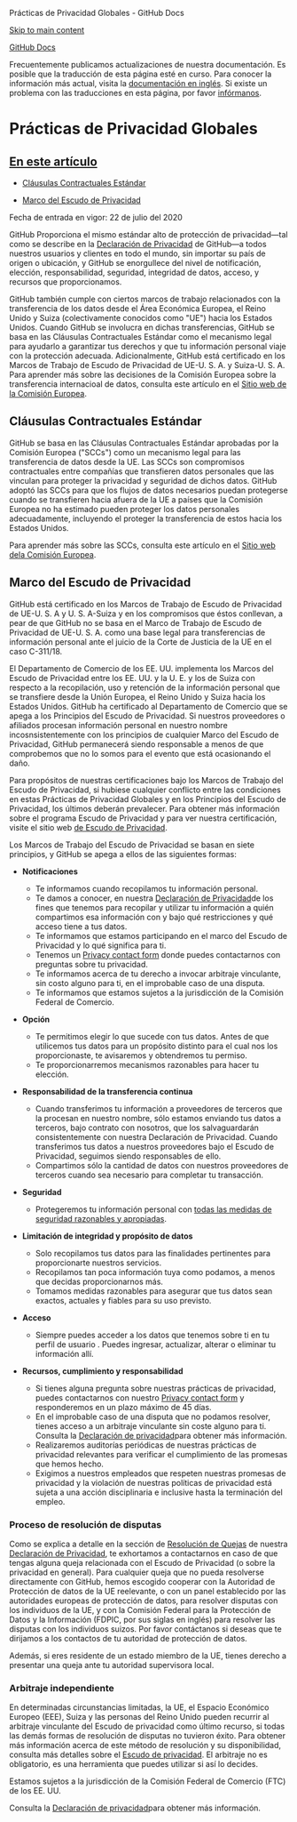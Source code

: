 Prácticas de Privacidad Globales - GitHub Docs

[Skip to main content](#main-content)

[](/es)[GitHub Docs](/es)

Frecuentemente publicamos actualizaciones de nuestra documentación. Es posible que la traducción de esta página esté en curso. Para conocer la información más actual, visita la [documentación en inglés](/en). Si existe un problema con las traducciones en esta página, por favor [infórmanos](https://github.com/contact?form[subject]=translation%20issue%20on%20docs.github.com&form[comments]=).

Prácticas de Privacidad Globales
==========

[En este artículo](/site-policy/privacy-policies/global-privacy-practices#in-this-article)
----------

* [Cláusulas Contractuales Estándar](#standard-contractual-clauses)

* [Marco del Escudo de Privacidad](#privacy-shield-framework)

Fecha de entrada en vigor: 22 de julio del 2020

GitHub Proporciona el mismo estándar alto de protección de privacidad—tal como se describe en la [Declaración de Privacidad](/es/github/site-policy/github-privacy-statement#githubs-global-privacy-practices) de GitHub—a todos nuestros usuarios y clientes en todo el mundo, sin importar su país de origen o ubicación, y GitHub se enorgullece del nivel de notificación, elección, responsabilidad, seguridad, integridad de datos, acceso, y recursos que proporcionamos.

GitHub también cumple con ciertos marcos de trabajo relacionados con la transferencia de los datos desde el Área Económica Europea, el Reino Unido y Suiza (colectivamente conocidos como "UE") hacia los Estados Unidos. Cuando GitHub se involucra en dichas transferencias, GitHub se basa en las Cláusulas Contractuales Estándar como el mecanismo legal para ayudarlo a garantizar tus derechos y que tu información personal viaje con la protección adecuada. Adicionalmente, GitHub está certificado en los Marcos de Trabajo de Escudo de Privacidad de UE-U. S. A. y Suiza-U. S. A. Para aprender más sobre las decisiones de la Comisión Europea sobre la transferencia internacioal de datos, consulta este artículo en el [Sitio web de la Comisión Europea](https://ec.europa.eu/info/law/law-topic/data-protection/international-dimension-data-protection_en).

[](#standard-contractual-clauses)Cláusulas Contractuales Estándar
----------

GitHub se basa en las Cláusulas Contractuales Estándar aprobadas por la Comisión Europea ("SCCs") como un mecanismo legal para las transferencia de datos desde la UE. Las SCCs son compromisos contractuales entre compañías que transfieren datos personales que las vinculan para proteger la privacidad y seguridad de dichos datos. GitHub adoptó las SCCs para que los flujos de datos necesarios puedan protegerse cuando se transfieren hacia afuera de la UE a países que la Comisión Europea no ha estimado pueden proteger los datos personales adecuadamente, incluyendo el proteger la transferencia de estos hacia los Estados Unidos.

Para aprender más sobre las SCCs, consulta este artículo en el [Sitio web dela Comisión Europea](https://ec.europa.eu/info/law/law-topic/data-protection/international-dimension-data-protection/standard-contractual-clauses-scc_en).

[](#privacy-shield-framework)Marco del Escudo de Privacidad
----------

GitHub está certificado en los Marcos de Trabajo de Escudo de Privacidad de UE-U. S. A y U. S. A-Suiza y en los compromisos que éstos conllevan, a pear de que GitHub no se basa en el Marco de Trabajo de Escudo de Privacidad de UE-U. S. A. como una base legal para transferencias de información personal ante el juicio de la Corte de Justicia de la UE en el caso C-311/18.

El Departamento de Comercio de los EE. UU. implementa los Marcos del Escudo de Privacidad entre los EE. UU. y la U. E. y los de Suiza con respecto a la recopilación, uso y retención de la información personal que se transfiere desde la Unión Europea, el Reino Unido y Suiza hacia los Estados Unidos. GitHub ha certificado al Departamento de Comercio que se apega a los Principios del Escudo de Privacidad. Si nuestros proveedores o afiliados procesan información personal en nuestro nombre incosnsistentemente con los principios de cualquier Marco del Escudo de Privacidad, GitHub permanecerá siendo responsable a menos de que comprobemos que no lo somos para el evento que está ocasionando el daño.

Para propósitos de nuestras certificaciones bajo los Marcos de Trabajo del Escudo de Privacidad, si hubiese cualquier conflicto entre las condiciones en estas Prácticas de Privacidad Globales y en los Principios del Escudo de Privacidad, los últimos deberán prevalecer. Para obtener más información sobre el programa Escudo de Privacidad y para ver nuestra certificación, visite el sitio web [de Escudo de Privacidad](https://www.privacyshield.gov/).

Los Marcos de Trabajo del Escudo de Privacidad se basan en siete principios, y GitHub se apega a ellos de las siguientes formas:

* **Notificaciones**
  * Te informamos cuando recopilamos tu información personal.
  * Te damos a conocer, en nuestra [Declaración de Privacidad](/es/articles/github-privacy-statement)de los fines que tenemos para recopilar y utilizar tu información a quién compartimos esa información con y bajo qué restricciones y qué acceso tiene a tus datos.
  * Te informamos que estamos participando en el marco del Escudo de Privacidad y lo qué significa para ti.
  * Tenemos un [Privacy contact form](https://github.com/contact/privacy) donde puedes contactarnos con preguntas sobre tu privacidad.
  * Te informamos acerca de tu derecho a invocar arbitraje vinculante, sin costo alguno para ti, en el improbable caso de una disputa.
  * Te informamos que estamos sujetos a la jurisdicción de la Comisión Federal de Comercio.

* **Opción**
  * Te permitimos elegir lo que sucede con tus datos. Antes de que utilicemos tus datos para un propósito distinto para el cual nos los proporcionaste, te avisaremos y obtendremos tu permiso.
  * Te proporcionarremos mecanismos razonables para hacer tu elección.

* **Responsabilidad de la transferencia continua**
  * Cuando transferimos tu información a proveedores de terceros que la procesan en nuestro nombre, sólo estamos enviando tus datos a terceros, bajo contrato con nosotros, que los salvaguardarán consistentemente con nuestra Declaración de Privacidad. Cuando transferimos tus datos a nuestros proveedores bajo el Escudo de Privacidad, seguimos siendo responsables de ello.
  * Compartimos sólo la cantidad de datos con nuestros proveedores de terceros cuando sea necesario para completar tu transacción.

* **Seguridad**
  * Protegeremos tu información personal con [todas las medidas de seguridad razonables y apropiadas](https://github.com/security).

* **Limitación de integridad y propósito de datos**
  * Solo recopilamos tus datos para las finalidades pertinentes para proporcionarte nuestros servicios.
  * Recopilamos tan poca información tuya como podamos, a menos que decidas proporcionarnos más.
  * Tomamos medidas razonables para asegurar que tus datos sean exactos, actuales y fiables para su uso previsto.

* **Acceso**
  * Siempre puedes acceder a los datos que tenemos sobre ti en tu perfil de usuario [](https://github.com/settings/profile). Puedes ingresar, actualizar, alterar o eliminar tu información allí.

* **Recursos, cumplimiento y responsabilidad**
  * Si tienes alguna pregunta sobre nuestras prácticas de privacidad, puedes contactarnos con nuestro [Privacy contact form](https://github.com/contact/privacy) y responderemos en un plazo máximo de 45 días.
  * En el improbable caso de una disputa que no podamos resolver, tienes acceso a un arbitraje vinculante sin coste alguno para ti. Consulta la [Declaración de privacidad](/es/articles/github-privacy-statement)para obtener más información.
  * Realizaremos auditorías periódicas de nuestras prácticas de privacidad relevantes para verificar el cumplimiento de las promesas que hemos hecho.
  * Exigimos a nuestros empleados que respeten nuestras promesas de privacidad y la violación de nuestras políticas de privacidad está sujeta a una acción disciplinaria e inclusive hasta la terminación del empleo.

### [](#dispute-resolution-process)Proceso de resolución de disputas ###

Como se explica a detalle en la sección de [Resolución de Quejas](/es/github/site-policy/github-privacy-statement#resolving-complaints) de nuestra [Declaración de Privacidad](/es/github/site-policy/github-privacy-statement), te exhortamos a contactarnos en caso de que tengas alguna queja relacionada con el Escudo de Privacidad (o sobre la privacidad en general). Para cualquier queja que no pueda resolverse directamente con GitHub, hemos escogido cooperar con la Autoridad de Protección de datos de la UE reelevante, o con un panel establecido por las autoridades europeas de protección de datos, para resolver disputas con los individuos de la UE, y con la Comisión Federal para la Protección de Datos y la Información (FDPIC, por sus siglas en inglés) para resolver las disputas con los individuos suizos. Por favor contáctanos si deseas que te dirijamos a los contactos de tu autoridad de protección de datos.

Además, si eres residente de un estado miembro de la UE, tienes derecho a presentar una queja ante tu autoridad supervisora local.

### [](#independent-arbitration)Arbitraje independiente ###

En determinadas circunstancias limitadas, la UE, el Espacio Económico Europeo (EEE), Suiza y las personas del Reino Unido pueden recurrir al arbitraje vinculante del Escudo de privacidad como último recurso, si todas las demás formas de resolución de disputas no tuvieron éxito. Para obtener más información acerca de este método de resolución y su disponibilidad, consulta más detalles sobre el [Escudo de privacidad](https://www.privacyshield.gov/article?id=ANNEX-I-introduction). El arbitraje no es obligatorio, es una herramienta que puedes utilizar si así lo decides.

Estamos sujetos a la jurisdicción de la Comisión Federal de Comercio (FTC) de los EE. UU.

Consulta la [Declaración de privacidad](/es/articles/github-privacy-statement)para obtener más información.
